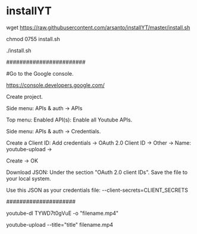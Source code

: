 # installYT

wget https://raw.githubusercontent.com/arsanto/installYT/master/install.sh

chmod 0755 install.sh

./install.sh

########################

#Go to the Google console.

https://console.developers.google.com/ 



Create project.

Side menu: APIs & auth -> APIs

Top menu: Enabled API(s): Enable all Youtube APIs.

Side menu: APIs & auth -> Credentials.

Create a Client ID: Add credentials -> OAuth 2.0 Client ID -> Other -> Name: youtube-upload -> 

Create -> OK

Download JSON: Under the section "OAuth 2.0 client IDs". Save the file to your local system.

Use this JSON as your credentials file: --client-secrets=CLIENT_SECRETS


#####################

youtube-dl TYWD7t0gVuE -o "filename.mp4"

youtube-upload --title="title" filename.mp4
